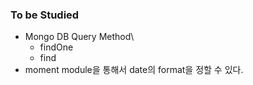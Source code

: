 ### To be Studied

* Mongo DB Query Method\
  * findOne
  * find
* moment module을 통해서 date의 format을 정할 수 있다.